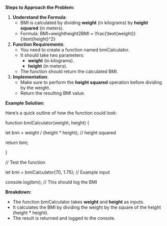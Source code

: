 **Steps to Approach the Problem:**

1. **Understand the Formula**:
    - BMI is calculated by dividing **weight** (in kilograms) by **height squared** (in meters).
    - Formula: BMI=weightheight2BMI = \\frac{\\text{weight}}{\\text{height}^2}
2. **Function Requirements**:
    - You need to create a function named bmiCalculator.
    - It should take two parameters:
        - **weight** (in kilograms).
        - **height** (in meters).
    - The function should return the calculated BMI.
3. **Implementation**:
    - Make sure to perform the **height squared** operation before dividing by the weight.
    - Return the resulting BMI value.

**Example Solution:**

Here’s a quick outline of how the function could look:

function bmiCalculator(weight, height) {

let bmi = weight / (height \* height); // height squared

return bmi;

}

// Test the function

let bmi = bmiCalculator(70, 1.75); // Example input

console.log(bmi); // This should log the BMI

**Breakdown:**

- The function bmiCalculator takes **weight** and **height** as inputs.
- It calculates the BMI by dividing the weight by the square of the height (height \* height).
- The result is returned and logged to the console.

